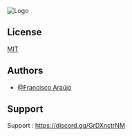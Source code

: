 
![Logo](https://dev-to-uploads.s3.amazonaws.com/uploads/articles/th5xamgrr6se0x5ro4g6.png)


## License

[MIT](https://choosealicense.com/licenses/mit/)


## Authors

- [@Francisco Araújo](https://github.com/FranciscoAraujo2)


## Support

Support : https://discord.gg/GrDXnctrNM


